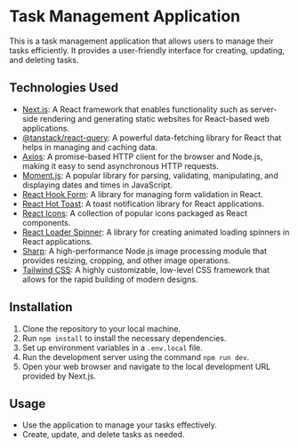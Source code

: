 # Task Management Application

This is a task management application that allows users to manage their tasks efficiently. It provides a user-friendly interface for creating, updating, and deleting tasks.

## Technologies Used

- [Next.js](https://nextjs.org/): A React framework that enables functionality such as server-side rendering and generating static websites for React-based web applications.
- [@tanstack/react-query](https://react-query.tanstack.com/): A powerful data-fetching library for React that helps in managing and caching data.
- [Axios](https://axios-http.com/): A promise-based HTTP client for the browser and Node.js, making it easy to send asynchronous HTTP requests.
- [Moment.js](https://momentjs.com/): A popular library for parsing, validating, manipulating, and displaying dates and times in JavaScript.
- [React Hook Form](https://react-hook-form.com/): A library for managing form validation in React.
- [React Hot Toast](https://react-hot-toast.com/): A toast notification library for React applications.
- [React Icons](https://react-icons.github.io/react-icons/): A collection of popular icons packaged as React components.
- [React Loader Spinner](https://www.npmjs.com/package/react-loader-spinner): A library for creating animated loading spinners in React applications.
- [Sharp](https://www.npmjs.com/package/sharp): A high-performance Node.js image processing module that provides resizing, cropping, and other image operations.
- [Tailwind CSS](https://tailwindcss.com/): A highly customizable, low-level CSS framework that allows for the rapid building of modern designs.

## Installation

1. Clone the repository to your local machine.
2. Run `npm install` to install the necessary dependencies.
3. Set up environment variables in a `.env.local` file.
4. Run the development server using the command `npm run dev`.
5. Open your web browser and navigate to the local development URL provided by Next.js.

## Usage

- Use the application to manage your tasks effectively.
- Create, update, and delete tasks as needed.
